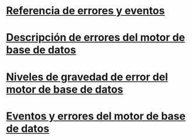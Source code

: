 # [Referencia de errores y eventos](errors-and-events-reference-database-engine.md)
# [Descripción de errores del motor de base de datos](understanding-database-engine-errors.md)
# [Niveles de gravedad de error del motor de base de datos](database-engine-error-severities.md)
# [Eventos y errores del motor de base de datos](database-engine-events-and-errors.md)
